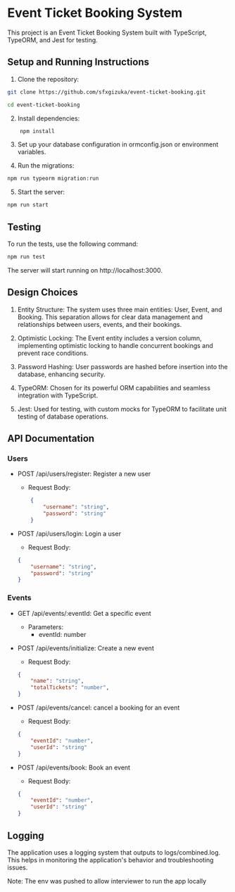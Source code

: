 # Event Ticket Booking System

This project is an Event Ticket Booking System built with TypeScript, TypeORM, and Jest for testing.

## Setup and Running Instructions

1. Clone the repository:
```bash
git clone https://github.com/sfxgizuka/event-ticket-booking.git

cd event-ticket-booking

```
2. Install dependencies:

```bash
    npm install
```
3. Set up your database configuration in ormconfig.json or environment variables.

4. Run the migrations:
```bash
npm run typeorm migration:run
```
5. Start the server:
```bash
npm run start
```
## Testing
To run the tests, use the following command:
```bash
npm run test
```

The server will start running on http://localhost:3000.

## Design Choices
1. Entity Structure: The system uses three main entities: User, Event, and Booking. This separation allows for clear data management and relationships between users, events, and their bookings.

2. Optimistic Locking: The Event entity includes a version column, implementing optimistic locking to handle concurrent bookings and prevent race conditions.

3. Password Hashing: User passwords are hashed before insertion into the database, enhancing security.

4. TypeORM: Chosen for its powerful ORM capabilities and seamless integration with TypeScript.

5. Jest: Used for testing, with custom mocks for TypeORM to facilitate unit testing of database operations.

## API Documentation
### Users
- POST /api/users/register: Register a new user
    - Request Body:
    ```json
        {
            "username": "string",
            "password": "string"
        }
    ```

- POST /api/users/login: Login a user
    - Request Body:
    ```json
    {
        "username": "string",
        "password": "string"
    }
    ```



### Events
- GET /api/events/:eventId: Get a specific event
    - Parameters:
        - eventId: number

- POST /api/events/initialize: Create a new event
    - Request Body:
    ```json
    {   
        "name": "string",
        "totalTickets": "number",
    }
    ```
- POST /api/events/cancel: cancel a booking for an event
    - Request Body:
    ```json
    {
        "eventId": "number",
        "userId": "string"
    }
    ```

- POST /api/events/book: Book an event
    - Request Body:
    ```json
    {
        "eventId": "number",
        "userId": "string"
    }
    ```


## Logging
The application uses a logging system that outputs to logs/combined.log. This helps in monitoring the application's behavior and troubleshooting issues.

Note: The env was pushed to allow interviewer to run the app locally
